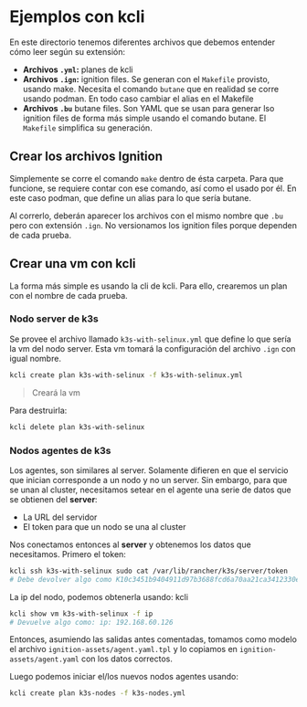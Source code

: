 # Ejemplos con kcli

En este directorio tenemos diferentes archivos que debemos entender cómo leer
según su extensión:

* **Archivos `.yml`:** planes de kcli
* **Archivos `.ign`:** ignition files. Se generan con el `Makefile` provisto,
  usando make. Necesita el comando `butane` que en realidad se corre usando
  podman. En todo caso cambiar el alias en el Makefile
* **Archivos `.bu`** butane files. Son YAML que se usan para generar lso
  ignition files de forma más simple usando el comando butane. El `Makefile`
  simplifica su generación.

## Crear los archivos Ignition

Simplemente se corre el comando `make` dentro de ésta carpeta. Para que
funcione, se requiere contar con ese comando, así como el usado por él. En este
caso podman, que define un alias para lo que sería butane.

Al correrlo, deberán aparecer los archivos con el mismo nombre que `.bu` pero
con extensión `.ign`. No versionamos los ignition files porque dependen de cada
prueba.

## Crear una vm con kcli

La forma más simple es usando la cli de kcli. Para ello, crearemos un plan con
el nombre de cada prueba.

### Nodo server de k3s

Se provee el archivo llamado `k3s-with-selinux.yml` que define lo que sería la
vm del nodo server. Esta vm tomará la configuración del archivo `.ign` con igual
nombre.

```bash
kcli create plan k3s-with-selinux -f k3s-with-selinux.yml
```

> Creará la vm

Para destruirla:

```bash
kcli delete plan k3s-with-selinux
```

### Nodos agentes de k3s

Los agentes, son similares al server. Solamente difieren en que el servicio que
inician corresponde a un nodo y no un server. Sin embargo, para que se unan al
cluster, necesitamos setear en el agente una serie de datos que se obtienen del
**server**:

* La URL del servidor
* El token para que un nodo se una al cluster

Nos conectamos entonces al **server** y obtenemos los datos que necesitamos.
Primero el token:

```bash
kcli ssh k3s-with-selinux sudo cat /var/lib/rancher/k3s/server/token
# Debe devolver algo como K10c3451b9404911d97b3688fcd6a70aa21ca3412330ed20ed688efcfdc433cb86b
```

La ip del nodo, podemos obtenerla usando: kcli 

```bash
kcli show vm k3s-with-selinux -f ip
# Devuelve algo como: ip: 192.168.60.126
```

Entonces, asumiendo las salidas antes comentadas, tomamos como modelo el archivo
`ignition-assets/agent.yaml.tpl` y lo copiamos en
`ignition-assets/agent.yaml` con los datos correctos.

Luego podemos iniciar el/los nuevos nodos agentes usando:

```bash
kcli create plan k3s-nodes -f k3s-nodes.yml
```
